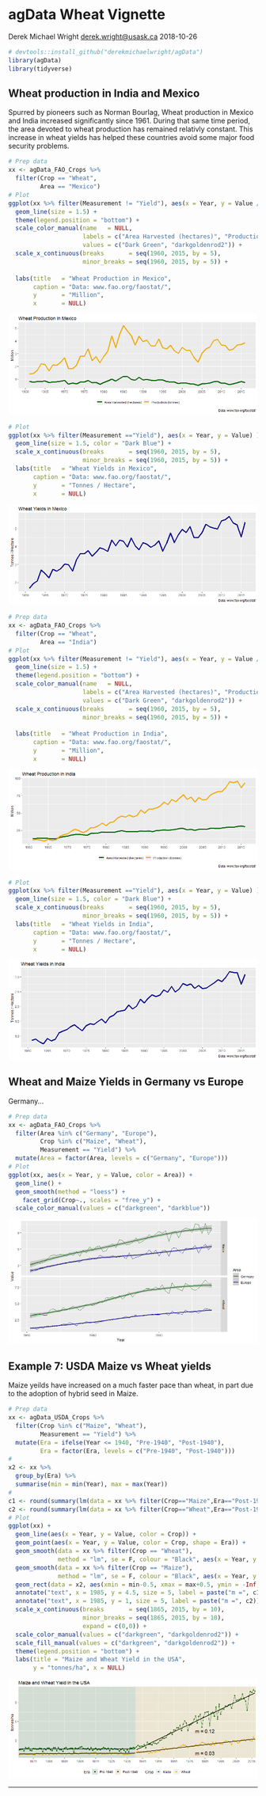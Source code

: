 agData Wheat Vignette
================
Derek Michael Wright <derek.wright@usask.ca>
2018-10-26

``` r
# devtools::install_github("derekmichaelwright/agData")
library(agData)
library(tidyverse)
```

Wheat production in India and Mexico
------------------------------------

Spurred by pioneers such as Norman Bourlag, Wheat production in Mexico and India increased significantly since 1961. During that same time period, the area devoted to wheat production has remained relativly constant. This increase in wheat yields has helped these countries avoid some major food security problems.

``` r
# Prep data
xx <- agData_FAO_Crops %>% 
  filter(Crop == "Wheat", 
         Area == "Mexico")
# Plot
ggplot(xx %>% filter(Measurement != "Yield"), aes(x = Year, y = Value / 1000000, color = Measurement)) +
  geom_line(size = 1.5) +
  theme(legend.position = "bottom") +
  scale_color_manual(name   = NULL,
                     labels = c("Area Harvested (hectares)", "Production (tonnes)"),
                     values = c("Dark Green", "darkgoldenrod2")) +
  scale_x_continuous(breaks       = seq(1960, 2015, by = 5),
                     minor_breaks = seq(1960, 2015, by = 5)) +
  
  labs(title   = "Wheat Production in Mexico",
       caption = "Data: www.fao.org/faostat/",
       y       = "Million",
       x       = NULL)
```

![](agDataVignette_Wheat_files/figure-markdown_github/unnamed-chunk-2-1.png)

``` r
# Plot
ggplot(xx %>% filter(Measurement =="Yield"), aes(x = Year, y = Value) ) +
  geom_line(size = 1.5, color = "Dark Blue") +
  scale_x_continuous(breaks       = seq(1960, 2015, by = 5),
                     minor_breaks = seq(1960, 2015, by = 5)) +
  labs(title   = "Wheat Yields in Mexico",
       caption = "Data: www.fao.org/faostat/",
       y       = "Tonnes / Hectare", 
       x       = NULL)
```

![](agDataVignette_Wheat_files/figure-markdown_github/unnamed-chunk-2-2.png)

``` r
# Prep data
xx <- agData_FAO_Crops %>% 
  filter(Crop == "Wheat", 
         Area == "India")
# Plot
ggplot(xx %>% filter(Measurement != "Yield"), aes(x = Year, y = Value / 1000000, color = Measurement)) +
  geom_line(size = 1.5) +
  theme(legend.position = "bottom") +
  scale_color_manual(name   = NULL,
                     labels = c("Area Harvested (hectares)", "Production (tonnes)"),
                     values = c("Dark Green", "darkgoldenrod2")) +
  scale_x_continuous(breaks       = seq(1960, 2015, by = 5),
                     minor_breaks = seq(1960, 2015, by = 5)) +
  
  labs(title   = "Wheat Production in India",
       caption = "Data: www.fao.org/faostat/",
       y       = "Million",
       x       = NULL)
```

![](agDataVignette_Wheat_files/figure-markdown_github/unnamed-chunk-2-3.png)

``` r
# Plot
ggplot(xx %>% filter(Measurement =="Yield"), aes(x = Year, y = Value) ) +
  geom_line(size = 1.5, color = "Dark Blue") +
  scale_x_continuous(breaks       = seq(1960, 2015, by = 5),
                     minor_breaks = seq(1960, 2015, by = 5)) +
  labs(title   = "Wheat Yields in India",
       caption = "Data: www.fao.org/faostat/",
       y       = "Tonnes / Hectare", 
       x       = NULL)
```

![](agDataVignette_Wheat_files/figure-markdown_github/unnamed-chunk-2-4.png)

Wheat and Maize Yields in Germany vs Europe
-------------------------------------------

Germany...

``` r
# Prep data
xx <- agData_FAO_Crops %>% 
  filter(Area %in% c("Germany", "Europe"),
         Crop %in% c("Maize", "Wheat"),
         Measurement == "Yield") %>%
  mutate(Area = factor(Area, levels = c("Germany", "Europe")))
# Plot
ggplot(xx, aes(x = Year, y = Value, color = Area)) +
  geom_line() +
  geom_smooth(method = "loess") +
    facet_grid(Crop~., scales = "free_y") + 
  scale_color_manual(values = c("darkgreen", "darkblue"))
```

![](agDataVignette_Wheat_files/figure-markdown_github/unnamed-chunk-3-1.png)

Example 7: USDA Maize vs Wheat yields
-------------------------------------

Maize yeilds have increased on a much faster pace than wheat, in part due to the adoption of hybrid seed in Maize.

``` r
# Prep data
xx <- agData_USDA_Crops %>%
  filter(Crop %in% c("Maize", "Wheat"),
         Measurement == "Yield") %>%
  mutate(Era = ifelse(Year <= 1940, "Pre-1940", "Post-1940"),
         Era = factor(Era, levels = c("Pre-1940", "Post-1940")))
# 
x2 <- xx %>% 
  group_by(Era) %>% 
  summarise(min = min(Year), max = max(Year))
#
c1 <- round(summary(lm(data = xx %>% filter(Crop=="Maize",Era=="Post-1940"), Value~Year))$coefficients[2], 2)
c2 <- round(summary(lm(data = xx %>% filter(Crop=="Wheat",Era=="Post-1940"), Value~Year))$coefficients[2], 2)
# Plot
ggplot(xx) +
  geom_line(aes(x = Year, y = Value, color = Crop)) +
  geom_point(aes(x = Year, y = Value, color = Crop, shape = Era)) +
  geom_smooth(data = xx %>% filter(Crop == "Wheat"),
              method = "lm", se = F, colour = "Black", aes(x = Year, y = Value, group = Era)) +
  geom_smooth(data = xx %>% filter(Crop == "Maize"),
              method = "lm", se = F, colour = "Black", aes(x = Year, y = Value, group = Era)) +
  geom_rect(data = x2, aes(xmin = min-0.5, xmax = max+0.5, ymin = -Inf, ymax = Inf, fill = Era), alpha = 0.1) +
  annotate("text", x = 1985, y = 4.5, size = 5, label = paste("m =", c1)) +
  annotate("text", x = 1985, y = 1, size = 5, label = paste("m =", c2)) +
  scale_x_continuous(breaks       = seq(1865, 2015, by = 10),
                     minor_breaks = seq(1865, 2015, by = 10),
                     expand = c(0,0)) +
  scale_color_manual(values = c("darkgreen", "darkgoldenrod2")) +
  scale_fill_manual(values = c("darkgreen", "darkgoldenrod2")) +
  theme(legend.position = "bottom") +
  labs(title = "Maize and Wheat Yield in the USA",
       y = "tonnes/ha", x = NULL)
```

![](agDataVignette_Wheat_files/figure-markdown_github/unnamed-chunk-4-1.png)

------------------------------------------------------------------------
